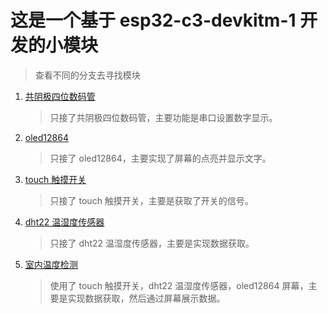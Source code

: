 # 这是一个基于 esp32-c3-devkitm-1 开发的小模块

> 查看不同的分支去寻找模块

1. [共阴极四位数码管](https://github.com/CnsMaple/esp32-c3-devkitm-1/tree/common-cathode-4seg)
   > 只接了共阴极四位数码管，主要功能是串口设置数字显示。
2. [oled12864](https://github.com/CnsMaple/esp32-c3-devkitm-1/tree/oled12864)
   > 只接了 oled12864，主要实现了屏幕的点亮并显示文字。
3. [touch 触摸开关](https://github.com/CnsMaple/esp32-c3-devkitm-1/tree/touch)
   > 只接了 touch 触摸开关，主要是获取了开关的信号。
4. [dht22 温湿度传感器](https://github.com/CnsMaple/esp32-c3-devkitm-1/tree/dht22)
   > 只接了 dht22 温湿度传感器，主要是实现数据获取。
5. [室内温度检测](https://github.com/CnsMaple/esp32-c3-devkitm-1/tree/dht22-oled12864-touch)
   > 使用了 touch 触摸开关，dht22 温湿度传感器，oled12864 屏幕，主要是实现数据获取，然后通过屏幕展示数据。
